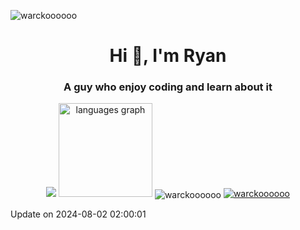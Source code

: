 <p align="left"> 
  <img src="https://komarev.com/ghpvc/?username=warckoooooo&label=Profile%20views&color=0e75b6&style=flat" alt="warckoooooo" />
</p>

<h1 align="center">Hi 👋, I'm Ryan
<h3 align="center">A guy who enjoy coding and learn about it</h3>

<div align="center">
    <img src="https://github-readme-stats.vercel.app/api?username=Warckoooooo&show_icons=true" />
    <img src="https://github-readme-stats.vercel.app/api/top-langs?username=warckoooooo&locale=en&hide_title=false&layout=compact&card_width=320&langs_count=5&theme=dracula&hide_border=false&order=2" height="150" alt="languages graph"  />
    <img align="center" src="https://github-readme-streak-stats.herokuapp.com/?user=warckoooooo&" alt="warckoooooo" />
    <a href="https://github.com/ryo-ma/github-profile-trophy"><img src="https://github-profile-trophy.vercel.app/?username=warckoooooo" alt="warckoooooo" /></a> 
</div>

Update on 2024-08-02 02:00:01

